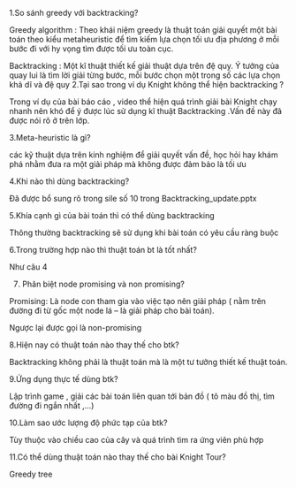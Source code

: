 1.So sánh greedy với backtracking? 

Greedy algorithm : Theo khái niệm greedy là thuật toán giải quyết một bài toán theo kiểu metaheuristic để tìm kiếm lựa chọn tối ưu địa phương ở mỗi bước đi với hy vọng tìm được tối ưu toàn cục.

Backtracking :  Một kĩ thuật thiết kế giải thuật dựa trên đệ quy. Ý tưởng của quay lui là tìm lời giải từng bước, mỗi bước chọn một trong số các lựa chọn khả dĩ và đệ quy
2.Tại sao trong ví dụ Knight không thể hiện backtracking ?

Trong ví dụ của bài báo cáo , video thể hiện quá trình giải bài Knight chạy nhanh nên khó để ý được lúc sử dụng kĩ thuật Backtracking .Vấn đề này đã được nói rõ ở trên lớp.

3.Meta-heuristic là gì?

các kỹ thuật dựa trên kinh nghiệm để giải quyết vấn đề, học hỏi hay khám phá nhằm đưa ra một giải pháp mà không được đảm bảo là tối ưu

4.Khi nào thì dùng backtracking?

Đã được bổ sung rõ trong sile số 10 trong Backtracking_update.pptx

5.Khía cạnh gì của bài toán thì có thể dùng backtracking 

Thông thường backtracking sẽ sử dụng khi bài toán có yêu cầu ràng buộc

6.Trong trường hợp nào thì thuật toán bt là tốt nhất?

Như câu 4

7. Phân biệt node promising và non promising?

Promising: Là node con tham gia vào việc tạo nên giải pháp ( nằm trên đường đi từ gốc một node lá – là giải pháp cho bài toán).

Ngược lại được gọi là non-promising

8.Hiện nay có thuật toán nào thay thế cho btk?

Backtracking không phải là thuật toán mà là một tư tưởng thiết kế thuật toán.

9.Ứng dụng thực tế dùng btk?

Lập trình game , giải các bài toán liên quan tới bản đồ ( tô màu đồ thị, tìm đường đi ngắn nhất ,...)

10.Làm sao ước lượng độ phức tạp của btk?

Tùy thuộc vào chiều cao của cây và quá trình tìm ra ứng viên phù hợp

11.Có thể dùng thuật toán nào thay thế cho bài Knight Tour?

Greedy tree 
